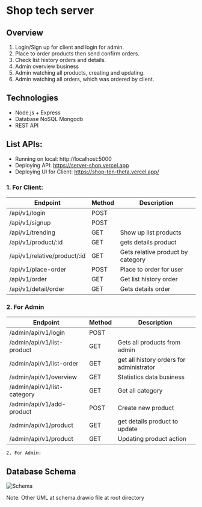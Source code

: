 # Shop tech server
## Overview 
1. Login/Sign up for client and login for admin.
2. Place to order products then send confirm orders.
3. Check list history orders and details.
4. Admin overview business
5. Admin watching all products, creating and updating.
6. Admin watching all orders, which was ordered by client.
## Technologies 
- Node.js + Express
- Database NoSQL Mongodb
- REST API
## List APIs:
- Running on local: http://localhost:5000
- Deploying API: https://server-shop.vercel.app
- Deploying UI for Client: https://shop-ten-theta.vercel.app/
### 1. For Client:

| Endpoint | Method | Description |
|---|---|--- |
| /api/v1/login | POST ||
| /api/v1/signup| POST ||
| /api/v1/trending | GET | Show up list products |
| /api/v1/product/:id | GET | gets details product |
| /api/v1/relative/product/:id | GET | Gets relative product by category |
| /api/v1/place-order | POST | Place to order for user |
| /api/v1/order | GET | Get list history order | 
| /api/v1/detail/order | GET | Gets details order |

### 2. For Admin

| Endpoint | Method | Description |
|---|---|--- |
| /admin/api/v1/login | POST | |
| /admin/api/v1/list-product | GET | Gets all products from admin |
| /admin/api/v1/list-order | GET | get all history orders for administrator 
| /admin/api/v1/overview | GET | Statistics data business |
| /admin/api/v1/list-category | GET | Get all category |
| /admin/api/v1/add-product | POST | Create new product |
| /admin/api/v1/product | GET | get details product to update |
| /admin/api/v1/product | GET | Updating product action |

    2. For Admin:

## Database Schema

![Schema](https://i.postimg.cc/7LCVXCN6/schema.png)

Note: Other UML at schema.drawio file at root directory

